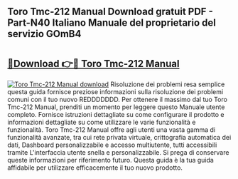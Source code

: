 ## Toro Tmc-212 Manual Download gratuit PDF - Part-N40 Italiano Manuale del proprietario del servizio GOmB4

# <h2><a href="http://dffbhf5.blite.top/?on=Toro+Tmc-212+Manual">🔗Download 👉🔴 Toro Tmc-212 Manual</a></h2>

[![Toro Tmc-212 Manual download](https://i.imgur.com/lujVjoI.png)](http://dffbhf5.blite.top/?on=Toro+Tmc-212+Manual)
Risoluzione dei problemi resa semplice questa guida fornisce preziose informazioni sulla risoluzione dei problemi comuni con il tuo nuovo REDDDDDDD. Per ottenere il massimo dal tuo Toro Tmc-212 Manual, prenditi un momento per leggere questo Manuale utente completo. Fornisce istruzioni dettagliate su come configurare il prodotto e informazioni dettagliate su come utilizzare le varie funzionalità e funzionalità. Toro Tmc-212 Manual offre agli utenti una vasta gamma di funzionalità avanzate, tra cui rete privata virtuale, crittografia automatica dei dati, Dashboard personalizzabile e accesso multiutente, tutti accessibili tramite L'interfaccia utente snella e personalizzabile. Si prega di conservare queste informazioni per riferimento futuro. Questa guida è la tua guida affidabile per utilizzare efficacemente il tuo nuovo prodotto.
